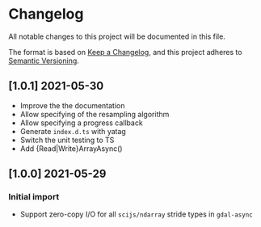 # Changelog

All notable changes to this project will be documented in this file.

The format is based on [Keep a Changelog](https://keepachangelog.com/en/1.0.0/),
and this project adheres to [Semantic Versioning](https://semver.org/spec/v2.0.0.html).

## [1.0.1] 2021-05-30
 - Improve the the documentation
 - Allow specifying of the resampling algorithm
 - Allow specifying a progress callback
 - Generate `index.d.ts` with yatag
 - Switch the unit testing to TS
 - Add {Read|Write}ArrayAsync()

## [1.0.0] 2021-05-29

### Initial import
 - Support zero-copy I/O for all `scijs/ndarray` stride types in `gdal-async`
